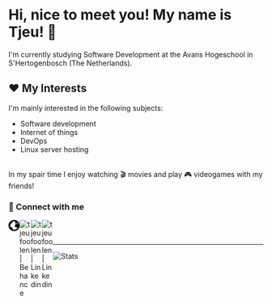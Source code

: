 # Hi, nice to meet you! My name is Tjeu! 👋
I'm currently studying Software Development at the Avans Hogeschool in S'Hertogenbosch (The Netherlands). 

## ❤️ My Interests 
I'm mainly interested in the following subjects:
- Software development
- Internet of things 
- DevOps
- Linux server hosting
<br>
In my spair time I enjoy watching 🎬 movies and play 🎮 videogames with my friends!

### 🦜 Connect with me
[<img align="left" alt="tjeufoolen.nl | Website" width="22px" src="https://raw.githubusercontent.com/iconic/open-iconic/master/svg/globe.svg"  />][website]
[<img align="left" alt="tjeufoolen | Behance" width="22px" src="https://cdn.jsdelivr.net/npm/simple-icons@3.6.0/icons/behance.svg"  />][behance]
[<img align="left" alt="tjeufoolen | Linkedin" width="22px" src="https://cdn.jsdelivr.net/npm/simple-icons@3.6.0/icons/linkedin.svg"  />][linkedin]
[<img align="left" alt="tjeufoolen | Linkedin" width="22px" src="https://cdn.jsdelivr.net/npm/simple-icons@3.6.0/icons/stackoverflow.svg" />][stackoverflow]
<br />
<br />

---

<!-- ![Top Langs](https://github-readme-stats.vercel.app/api/top-langs/?username=tjeufoolen&layout=compact&show_icons=true&count_private=true) --> 
![Stats](https://github-readme-stats.vercel.app/api?username=tjeufoolen&show_icons=true&include_all_commits=true&show_icons=true&count_private=true)

[website]: https://tjeufoolen.nl/
[behance]: https://www.behance.net/TjeuFoolen
[linkedin]: https://www.linkedin.com/in/tjeu-foolen-71b186121/
[stackoverflow]: https://stackoverflow.com/users/11023639/tjeu-foolen
